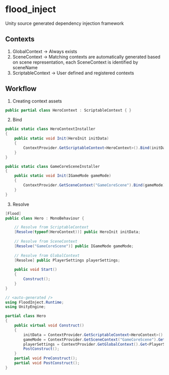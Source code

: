 # flood_inject
Unity source generated dependency injection framework

## Contexts

1. GlobalContext -> Always exists
2. SceneContext -> Matching contexts are automatically generated based on scene representation, each SceneContext is identified by sceneName 
3. ScriptableContext -> User defined and registered contexts

## Workflow

1. Creating context assets
```csharp
public partial class HeroContext : ScriptableContext { }
```

2. Bind

```csharp
public static class HeroContextInstaller
{
    public static void Init(HeroInit initData)
    {
        ContextProvider.GetScriptableContext<HeroContext>().Bind(initData);
    }
}

public static class GameCoreSceneInstaller
{
    public static void Init(IGameMode gameMode)
    {
        ContextProvider.GetSceneContext("GameCoreScene").Bind(gameMode);
    }
}
```

3. Resolve

```csharp
[Flood]
public class Hero : MonoBehaviour {

    // Resolve from ScriptableContext
    [Resolve(typeof(HeroContext))] public HeroInit initData;
    
    // Resolve from SceneContext
    [Resolve("GameCoreScene")] public IGameMode gameMode;
    
    // Resolve from GlobalContext
    [Resolve] public PlayerSettings playerSettings;
    
    public void Start() 
    {
        Construct();
    }
}
```

```csharp
// <auto-generated />
using FloodInject.Runtime;
using UnityEngine;

partial class Hero
{
    public virtual void Construct()
    {
        initData = ContextProvider.GetScriptableContext<HeroContext>().Get<HeroInit>();
        gameMode = ContextProvider.GetSceneContext("GameCoreScene").Get<IGameMode>();
        playerSettings = ContextProvider.GetGlobalContext().Get<PlayerSettings>();
        PostConstruct();
    }
    partial void PreConstruct();
    partial void PostConstruct();
}
```